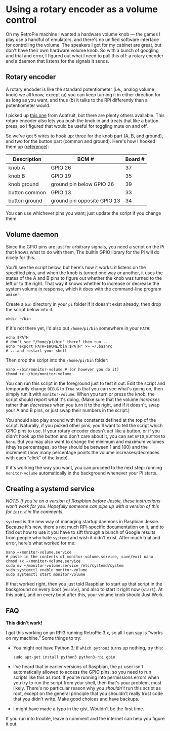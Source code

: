 # Using a rotary encoder as a volume control

On my RetroPie machine I wanted a hardware volume knob — the games I play use a handful of emulators, and there's no unified software interface for controlling the volume. The speakers I got for my cabinet are great, but don't have their own hardware volume knob. So with a bunch of googling and trial and error, I figured out what I need to pull this off: a rotary encoder and a daemon that listens for the signals it sends.

## Rotary encoder

A rotary encoder is like the standard potentiometer (i.e., analog volume knob) we all know, except (a) you can keep turning it in either direction for as long as you want, and thus (b) it talks to the RPi differently than a potentiometer would.

I picked up [this one](https://www.adafruit.com/products/377) from Adafruit, but there are plenty others available. This rotary encoder also lets you push the knob in and treats that like a button press, so I figured that would be useful for toggling mute on and off.

So we've got 5 wires to hook up: three for the knob part (A, B, and ground), and two for the button part (common and ground). Here's how I hooked them up ([reference](https://ms-iot.github.io/content/images/PinMappings/RP2_Pinout.png)):

| Description   | BCM #                       | Board # |
|---------------|-----------------------------|---------|
| knob A        | GPIO 26                     | 37      |
| knob B        | GPIO 19                     | 35      |
| knob ground   | ground pin below GPIO 26    | 39      |
| button common | GPIO 13                     | 33      |
| button ground | ground pin opposite GPIO 13 | 34      |

You can use whichever pins you want; just update the script if you change them.

## Volume daemon

Since the GPIO pins are just for arbitrary signals, you need a script on the Pi that knows what to do with them, The builtin GPIO library for the Pi will do nicely for this.
 
You'll see the script below, but here's how it works: it listens on the specified pins, and when the knob is turned one way or another, it uses the states of the A and B pins to figure out whether the knob was turned to the left or to the right. That way it knows whether to increase or decrease the system volume in response, which it does with the command-line program `amixer`.

Create a `bin` directory in your `pi` folder if it doesn't exist already, then drop the script below into it.

```
mkdir ~/bin
```

If it's not there yet, I'd also put `/home/pi/bin` somewhere in your `PATH`:

```
echo $PATH
# don't see "/home/pi/bin" there? then run...
echo "export PATH=$HOME/bin:$PATH" >> ~/.bashrc
# ...and restart your shell
```

Then drop the script into the `/home/pi/bin` folder:

```
nano ~/bin/monitor-volume # (or however you do it)
chmod +x ~/bin/monitor-volume
```

You can run this script in the foreground just to test it out. Edit the script and temporarily change `DEBUG` to `True` so that you can see what's going on, then simply run it with `monitor-volume`. When you turn or press the knob, the script should report what it's doing. (Make sure that the volume _increases_ rather than _decreases_ when you turn it to the right, and if it doesn't, swap your A and B pins, or just swap their numbers in the script.)

You should also play around with the constants defined at the top of the script. Naturally, if you picked other pins, you'll want to tell the script which GPIO pins to use. If your rotary encoder doesn't act like a button, or if you didn't hook up the button and don't care about it, you can set `GPIO_BUTTON` to `None`. But you may also want to change the minimum and maximum volumes (they're percentages, so they should be between 1 and 100) and the increment (how many percentage points the volume increases/decreases with each "click" of the knob).

If it's working the way you want, you can proceed to the next step: running `monitor-volume` automatically in the background whenever your Pi starts.

## Creating a systemd service

_NOTE: If you're on a version of Raspbian before Jessie, these instructions won't work for you. Hopefully someone can pipe up with a version of this for `init.d` in the comments._

`systemd` is the new way of managing startup daemons in Raspbian Jessie. Because it's new, there's not much RPi-specific documentation on it, and to find out how to use it you have to sift through a bunch of Google results from people who hate `systemd` and wish it didn't exist. After much trial and error, here's what worked for me:

```
nano ~/monitor-volume.service
# paste in the contents of monitor-volume.service, save/exit nano
chmod +x ~/monitor-volume.service
sudo mv ~/monitor-volume.service /etc/systemd/system
sudo systemctl enable monitor-volume
sudo systemctl start monitor-volume
```

If that worked right, then you just told Raspbian to start up that script in the background on every boot (`enable`), and also to start it right now (`start`). At this point, and on every boot after this, your volume knob should Just Work.

##  FAQ

**This didn't work!**

I got this working on an RPi3 running RetroPie 3.x, so all I can say is “works on my machine.” Some things to try:

* You might not have Python 3; if `which python3` turns up nothing, try this:

  ```
  sudo apt-get install python3 python3-rpi.gpio
  ```
* I've heard that in earlier versions of Raspbian, the `pi` user isn't automatically allowed to access the GPIO pins, so you need to run scripts like this as root.  If you're running into permissions errors when you try to run the script from your shell, then that's your problem, most likely. There's no particular reason why you _shouldn't_ run this script as root, except on the general principle that you shouldn't really trust code that you didn't write. Make good choices and have backups.
* I might have made a typo in the gist. Wouldn't be the first time.

If you run into trouble, leave a comment and the internet can help you figure it out.